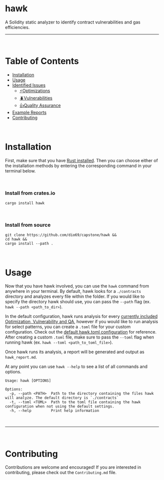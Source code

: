 # hawk
A Solidity static analyzer to identify contract vulnerabilities and gas efficiencies. 


<hr>
<br>

# Table of Contents
- [Installation](#installation)
- [Usage](#usage)
- [Identified Issues](https://github.com/dio69/capstone/hawk/tree/main/docs)
  - [⚡Optimizations](https://github.com/dio69/hawk/blob/main/docs/identified-optimizations.md)
  - [🪲Vulnerabilities](https://github.com/dio69/hawk/blob/main/docs/identified-vulnerabilities.md)
  - [👍Quality Assurance](https://github.com/dio69/hawk/blob/main/docs/identified-quality-assurance.md)
- [Example Reports](hawk/example_report.md)
- [Contributing](#contributing)


&nbsp;
# Installation
First, make sure that you have [Rust installed](https://www.rust-lang.org/tools/install). Then you can choose either of the installation methods by entering the corresponding command in your terminal below.

&nbsp;
### Install from crates.io
```
cargo install hawk
```

&nbsp;
### Install from source
```
git clone https://github.com/dio69/capstone/hawk &&
cd hawk &&
cargo install --path .
```

&nbsp;
# Usage
Now that you have hawk involved, you can use the `hawk` command from anywhere in your terminal. By default, hawk looks for a `./contracts` directory and analyzes every file within the folder. If you would like to specify the directory hawk should use, you can pass the `--path` flag (ex. `hawk --path <path_to_dir>`). 

In the default configuration, hawk runs analysis for every [currently included Optimization, Vulnerability and QA](https://github.com/0xKitsune/hawk#currently-identified-optimizations-vulnerabilities-and-qa), however if you would like to run analysis for select patterns, you can create a `.toml` file for your custom configuration.  Check out the [default hawk.toml configuration](https://github.com/dio69/capstone/hawk/blob/main/hawk.toml) for reference. After creating a custom `.toml` file, make sure to pass the `--toml` flag when running hawk (ex. `hawk --toml <path_to_toml_file>`).

Once hawk runs its analysis, a report will be generated and output as `hawk_report.md`.

At any point you can use `hawk --help` to see a list of all commands and options.

```
Usage: hawk [OPTIONS]

Options:
  -p, --path <PATH>  Path to the directory containing the files hawk will analyze. The default directory is `./contracts`
  -t, --toml <TOML>  Path to the toml file containing the hawk configuration when not using the default settings.
  -h, --help         Print help information
```

&nbsp;



<hr>
<br>

# Contributing
Contributions are welcome and encouraged! If you are interested in contributing, please check out the `Contributing.md` file.
